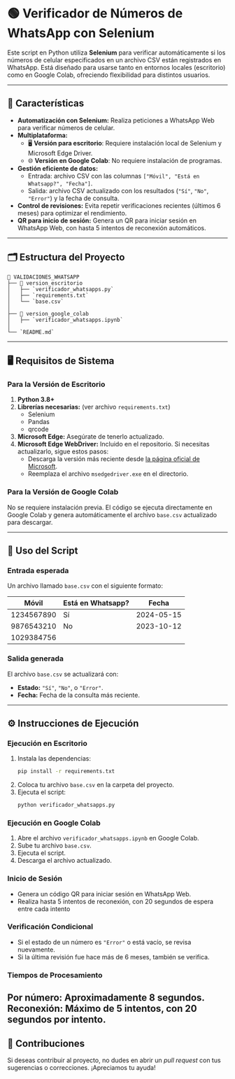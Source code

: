 # 🟢 Verificador de Números de WhatsApp con Selenium

Este script en Python utiliza **Selenium** para verificar automáticamente si los números de celular especificados en un archivo CSV están registrados en WhatsApp. Está diseñado para usarse tanto en entornos locales (escritorio) como en Google Colab, ofreciendo flexibilidad para distintos usuarios.

---

## 🚀 Características

- **Automatización con Selenium:** Realiza peticiones a WhatsApp Web para verificar números de celular.
- **Multiplataforma:**
  - 🖥️ **Versión para escritorio**: Requiere instalación local de Selenium y Microsoft Edge Driver.
  - 🌐 **Versión en Google Colab**: No requiere instalación de programas.
- **Gestión eficiente de datos:**
  - Entrada: archivo CSV con las columnas `["Móvil", "Está en Whatsapp?", "Fecha"]`.
  - Salida: archivo CSV actualizado con los resultados (`"Sí"`, `"No"`, `"Error"`) y la fecha de consulta.
- **Control de revisiones:** Evita repetir verificaciones recientes (últimos 6 meses) para optimizar el rendimiento.
- **QR para inicio de sesión:** Genera un QR para iniciar sesión en WhatsApp Web, con hasta 5 intentos de reconexión automáticos.

---

## 🗂️ Estructura del Proyecto

```plaintext
📂 VALIDACIONES_WHATSAPP
├── 📂 version_escritorio
│   ├── `verificador_whatsapps.py`
│   ├── `requirements.txt`
│   └── `base.csv`
│
├── 📂 version_google_colab
│   ├── `verificador_whatsapps.ipynb`
│
└── `README.md`
```

---

## 🖥️ Requisitos de Sistema

### Para la Versión de Escritorio

1. **Python 3.8+**  
2. **Librerías necesarias:** (ver archivo `requirements.txt`)  
   - Selenium  
   - Pandas
   - qrcode
3. **Microsoft Edge:** Asegúrate de tenerlo actualizado.  
4. **Microsoft Edge WebDriver:** Incluido en el repositorio. Si necesitas actualizarlo, sigue estos pasos:  
   - Descarga la versión más reciente desde [la página oficial de Microsoft](https://developer.microsoft.com/en-us/microsoft-edge/tools/webdriver/).  
   - Reemplaza el archivo `msedgedriver.exe` en el directorio.

### Para la Versión de Google Colab

No se requiere instalación previa. El código se ejecuta directamente en Google Colab y genera automáticamente el archivo `base.csv` actualizado para descargar.

---

## 📑 Uso del Script

### Entrada esperada

Un archivo llamado `base.csv` con el siguiente formato:

| Móvil       | Está en Whatsapp? | Fecha       |
|-------------|-------------------|-------------|
| 1234567890  | Sí                | 2024-05-15  |
| 9876543210  | No                | 2023-10-12  |
| 1029384756  |                   |             |

### Salida generada

El archivo `base.csv` se actualizará con:
- **Estado:** `"Sí"`, `"No"`, o `"Error"`.  
- **Fecha:** Fecha de la consulta más reciente.

---

## ⚙️ Instrucciones de Ejecución

### Ejecución en Escritorio

1. Instala las dependencias:
   ```bash
   pip install -r requirements.txt
   ```
2. Coloca tu archivo `base.csv` en la carpeta del proyecto.
3. Ejecuta el script:
   ```bash
   python verificador_whatsapps.py
   ```

### Ejecución en Google Colab
1. Abre el archivo `verificador_whatsapps.ipynb` en Google Colab.
2. Sube tu archivo `base.csv`.
3. Ejecuta el script.
4. Descarga el archivo actualizado.

### Inicio de Sesión
- Genera un código QR para iniciar sesión en WhatsApp Web.
- Realiza hasta 5 intentos de reconexión, con 20 segundos de espera entre cada intento

### Verificación Condicional
- Si el estado de un número es `"Error"` o está vacío, se revisa nuevamente.
- Si la última revisión fue hace más de 6 meses, también se verifica.

### Tiempos de Procesamiento
**Por número:** Aproximadamente 8 segundos.
**Reconexión:** Máximo de 5 intentos, con 20 segundos por intento.
---

## 🎉 Contribuciones

Si deseas contribuir al proyecto, no dudes en abrir un *pull request* con tus sugerencias o correcciones. ¡Apreciamos tu ayuda!